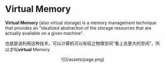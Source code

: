# Virtual Memory

**Virtual Memory** \(also virtual storage\) is a memory management technique that provides an "idealized abstraction of the storage resources that are actually available on a given machine".

也就是说利用这种技术，可以计算机可以有较之物理空间“看上去更大的空间”，所以才叫**virtual** Memory
<p align="center">
![](/assets/page.png)
</p>



